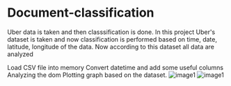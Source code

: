 # Document-classification
Uber data is taken and then classsification is done.
In this project Uber's dataset is taken and now classification is performed based on time, date, latitude, longitude of the data. Now according to this dataset all data are analyzed

Load CSV file into memory
Convert datetime and add some useful columns
Analyzing the dom
Plotting graph based on the dataset.
![image1](https://user-images.githubusercontent.com/17578459/32633813-07f0260e-c5cf-11e7-9e15-701350bd265c.png)
![image1](https://user-images.githubusercontent.com/17578459/32633813-07f0260e-c5cf-11e7-9e15-701350bd265c.png)
